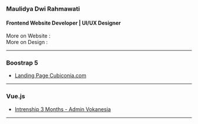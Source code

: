 ###  Maulidya Dwi Rahmawati
####  Frontend Website Developer | UI/UX Designer

More on Website :
</br> More on Design     :

<table><tr>

---

### Boostrap 5
<!-- blog starts -->
* [Landing Page Cubiconia.com](https:)
<!-- blog ends -->
</tr>
<tr>

---
  
### Vue.js
<!-- tils starts  -->

* [Intrenship 3 Months - Admin Vokanesia](https:)

<!-- tils ends -->

---

